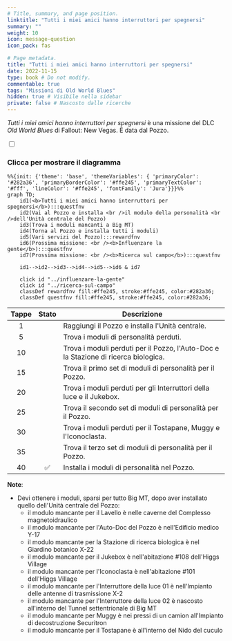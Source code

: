 ```yaml
---
# Title, summary, and page position.
linktitle: "Tutti i miei amici hanno interruttori per spegnersi" 
summary: ""
weight: 10
icon: message-question
icon_pack: fas

# Page metadata.
title: "Tutti i miei amici hanno interruttori per spegnersi"
date: 2022-11-15
type: book # Do not modify.
commentable: true
tags: "Missioni di Old World Blues"
hidden: true # Visibile nella sidebar
private: false # Nascosto dalle ricerche
---
```


<div class="fnv">


*Tutti i miei amici hanno interruttori per spegnersi* è una missione del DLC *Old World Blues* di Fallout: New Vegas. È data dal Pozzo.


<section class="chart-collapse">
<input type="checkbox" name="collapse2" id="handle2">
<h3 class="handle">
<label for="handle2">Clicca per mostrare il diagramma</label>
</h3>
<div class="content">

```mermaid
%%{init: {'theme': 'base', 'themeVariables': { 'primaryColor': '#282a36', 'primaryBorderColor': '#ffe245', 'primaryTextColor': '#fff', 'lineColor': '#ffe245', 'fontFamily': 'Jura'}}}%%
graph TD;
    id1(<b>Tutti i miei amici hanno interruttori per spegnersi</b>):::questfnv
    id2(Vai al Pozzo e installa <br />il modulo della personalità <br />dell'Unità centrale del Pozzo)
    id3(Trova i moduli mancanti a Big MT)
    id4(Torna al Pozzo e installa tutti i moduli)
    id5(Vari servizi del Pozzo):::rewardfnv
    id6(Prossima missione: <br /><b>Influenzare la gente</b>):::questfnv
    id7(Prossima missione: <br /><b>Ricerca sul campo</b>):::questfnv

    id1-->id2-->id3-->id4-->id5-->id6 & id7
    
    click id "../influenzare-la-gente"
    click id "../ricerca-sul-campo"
    classDef rewardfnv fill:#ffe245, stroke:#ffe245, color:#282a36;
    classDef questfnv fill:#ffe245, stroke:#ffe245, color:#282a36;
```

</div>
</section>

| Tappe |       Stato        | Descrizione |
|:-----:|:------------------:| ----------- |
|                           1                           |            | Raggiungi il Pozzo e installa l'Unità centrale.                                                                                                                             |
|                           5                           |            | Trova i moduli di personalità perduti.                                                                                                                                      |
|                           10                          |            | Trova i moduli perduti per il Pozzo, l'Auto-Doc e la Stazione di ricerca biologica.                                                                                         |
|                           15                          |            | Trova il primo set di moduli di personalità per il Pozzo.                                                                                                                   |
|                           20                          |            | Trova i moduli perduti per gli Interruttori della luce e il Jukebox.                                                                                                        |
|                           25                          |            | Trova il secondo set di moduli di personalità per il Pozzo.                                                                                                                 |
|                           30                          |            | Trova i moduli perduti per il Tostapane, Muggy e l'Iconoclasta.                                                                                                             |
|                           35                          |            | Trova il terzo set di moduli di personalità per il Pozzo.                                                                                                                   |
|                           40                          | :white_check_mark: | Installa i moduli di personalità nel Pozzo.                                                                                                                                 |







**Note**:
- Devi ottenere i moduli, sparsi per tutto Big MT, dopo aver installato quello dell'Unità centrale del Pozzo:
  - il modulo mancante per il Lavello è nelle caverne del Complesso magnetoidraulico
  - il modulo mancante per l'Auto-Doc del Pozzo è nell'Edificio medico Y-17
  - il modulo mancante per la Stazione di ricerca biologica è nel Giardino botanico X-22
  - il modulo mancante per il Jukebox è nell'abitazione #108 dell'Higgs Village
  - il modulo mancante per l'Iconoclasta è nell'abitazione #101 dell'Higgs Village
  - il modulo mancante per l'Interruttore della luce 01 è nell'Impianto delle antenne di trasmissione X-2
  - il modulo mancante per l'Interruttore della luce 02 è nascosto all'interno del Tunnel settentrionale di Big MT
  - il modulo mancante per Muggy è nei pressi di un camion all'Impianto di decostruzione Securitron
  - il modulo mancante per il Tostapane è all'interno del Nido del cuculo


</div>


